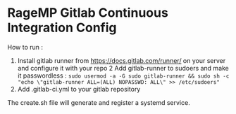 # RageMP Gitlab Continuous Integration Config

How to run : 

1. Install gitlab runner from https://docs.gitlab.com/runner/ on your server and configure it with your repo
2 Add gitlab-runner to sudoers and make it passwordless :
```sudo usermod -a -G sudo gitlab-runner && sudo sh -c "echo \"gitlab-runner ALL=(ALL) NOPASSWD: ALL\" >> /etc/sudoers"```
3. Add .gitlab-ci.yml to your gitlab repository

The create.sh file will generate and register a systemd service.
